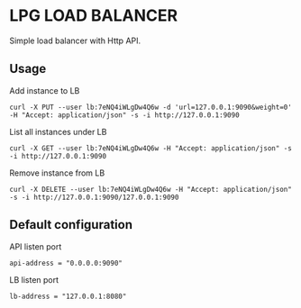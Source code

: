 # LPG LOAD BALANCER

Simple load balancer with Http API.


## Usage

Add instance to LB

    curl -X PUT --user lb:7eNQ4iWLgDw4Q6w -d 'url=127.0.0.1:9090&weight=0' -H "Accept: application/json" -s -i http://127.0.0.1:9090

List all instances under LB

    curl -X GET --user lb:7eNQ4iWLgDw4Q6w -H "Accept: application/json" -s -i http://127.0.0.1:9090

Remove instance from LB

    curl -X DELETE --user lb:7eNQ4iWLgDw4Q6w -H "Accept: application/json" -s -i http://127.0.0.1:9090/127.0.0.1:9090


## Default configuration

API listen port

    api-address = "0.0.0.0:9090"

LB listen port

    lb-address = "127.0.0.1:8080"
